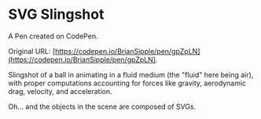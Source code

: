 # SVG Slingshot

A Pen created on CodePen.

Original URL: [https://codepen.io/BrianSipple/pen/gpZpLN](https://codepen.io/BrianSipple/pen/gpZpLN).

Slingshot of a ball in animating in a fluid medium (the "fluid" here being air), with proper computations accounting for forces like gravity, aerodynamic drag, velocity, and acceleration.

Oh... and the objects in the scene are composed of SVGs.
